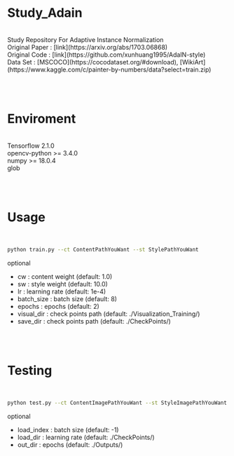 # Study_Adain
<br>
Study Repository For Adaptive Instance Normalization
<br>Original Paper : [link](https://arxiv.org/abs/1703.06868)
<br>Original Code : [link](https://github.com/xunhuang1995/AdaIN-style)
<br>Data Set : [MSCOCO](https://cocodataset.org/#download), [WikiArt](https://www.kaggle.com/c/painter-by-numbers/data?select=train.zip)

<br><br>

# Enviroment
<br> 
Tensorflow 2.1.0<br> 
opencv-python >= 3.4.0<br> 
numpy >= 18.0.4<br> 
glob<br> 

<br><br>

# Usage
<br>

```bash
python train.py --ct ContentPathYouWant --st StylePathYouWant
```

optional

- cw : content weight (default: 1.0)<br>
- sw : style weight (default: 10.0)<br>
- lr : learning rate (default: 1e-4)<br>
- batch_size : batch size (default: 8)<br>
- epochs : epochs (default: 2)<br>
- visual_dir : check points path (default: ./Visualization_Training/)<br>
- save_dir : check points path (default: ./CheckPoints/)<br>

<br><br>

# Testing
<br>

```bash
python test.py --ct ContentImagePathYouWant --st StyleImagePathYouWant
```

optional

- load_index : batch size (default: -1)<br>
- load_dir : learning rate (default: ./CheckPoints/)<br>
- out_dir : epochs (default: ./Outputs/)<br>



